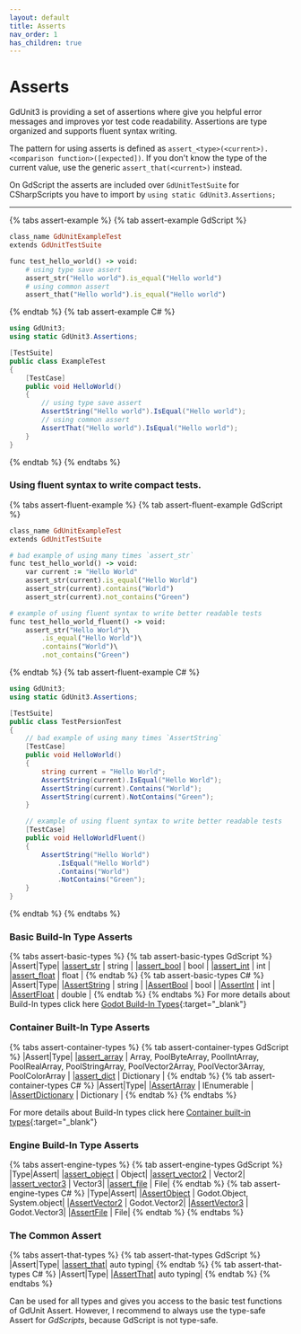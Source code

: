 ```yaml
---
layout: default
title: Asserts
nav_order: 1
has_children: true
---
```


# Asserts

GdUnit3 is providing a set of assertions where give you helpful error messages and improves yor test code readability. Assertions are type organized and supports fluent syntax writing.

The pattern for using asserts is defined as `assert_<type>(<current>).<comparison function>([expected])`.
If you don't know the type of the current value, use the generic `assert_that(<current>)` instead.

On GdScript the asserts are included over `GdUnitTestSuite` for CSharpScripts you have to import by `using static GdUnit3.Assertions;`

---

{% tabs assert-example %}
{% tab assert-example GdScript %}
```ruby
class_name GdUnitExampleTest
extends GdUnitTestSuite

func test_hello_world() -> void:
    # using type save assert
    assert_str("Hello world").is_equal("Hello world")
    # using common assert
    assert_that("Hello world").is_equal("Hello world")
```
{% endtab %}
{% tab assert-example C# %}
```cs
using GdUnit3;
using static GdUnit3.Assertions;

[TestSuite]
public class ExampleTest
{
    [TestCase]
    public void HelloWorld()
    {
        // using type save assert
        AssertString("Hello world").IsEqual("Hello world");
        // using common assert
        AssertThat("Hello world").IsEqual("Hello world");
    }
}
```
{% endtab %}
{% endtabs %}


### Using fluent syntax to write compact tests.
{% tabs assert-fluent-example %}
{% tab assert-fluent-example GdScript %}
```ruby
class_name GdUnitExampleTest
extends GdUnitTestSuite

# bad example of using many times `assert_str`
func test_hello_world() -> void:
    var current := "Hello World"
    assert_str(current).is_equal("Hello World")
    assert_str(current).contains("World")
    assert_str(current).not_contains("Green")

# example of using fluent syntax to write better readable tests
func test_hello_world_fluent() -> void:
    assert_str("Hello World")\
    	.is_equal("Hello World")\
    	.contains("World")\
    	.not_contains("Green")
```
{% endtab %}
{% tab assert-fluent-example C# %}
```cs
using GdUnit3;
using static GdUnit3.Assertions;

[TestSuite]
public class TestPersionTest
{
    // bad example of using many times `AssertString`
    [TestCase]
    public void HelloWorld()
    {
        string current = "Hello World";
        AssertString(current).IsEqual("Hello World");
        AssertString(current).Contains("World");
        AssertString(current).NotContains("Green");
    }

    // example of using fluent syntax to write better readable tests
    [TestCase]
    public void HelloWorldFluent()
    {
        AssertString("Hello World")
            .IsEqual("Hello World")
            .Contains("World")
            .NotContains("Green");
    }
}
```
{% endtab %}
{% endtabs %}


### Basic Build-In Type Asserts

{% tabs assert-basic-types %}
{% tab assert-basic-types GdScript %}
|Assert|Type|
|[assert_str](/gdUnit3/asserts/assert-string/) | string |
|[assert_bool](/gdUnit3/asserts/assert-bool/) | bool |
|[assert_int](/gdUnit3/asserts/assert-integer/) | int |
|[assert_float](/gdUnit3/asserts/assert-float/) | float |
{% endtab %}
{% tab assert-basic-types C# %}
|Assert|Type|
|[AssertString](/gdUnit3/asserts/assert-string/) | string |
|[AssertBool](/gdUnit3/asserts/assert-bool/) | bool |
|[AssertInt](/gdUnit3/asserts/assert-integer/) | int |
|[AssertFloat](/gdUnit3/asserts/assert-float/) | double |
{% endtab %}
{% endtabs %}
For more details about Build-In types click here 
[Godot Build-In Types](https://docs.godotengine.org/en/stable/getting_started/scripting/gdscript/gdscript_basics.html#basic-built-in-types){:target="_blank"}


### Container Built-In Type Asserts 

{% tabs assert-container-types %}
{% tab assert-container-types GdScript %}
|Assert|Type|
|[assert_array](/gdUnit3/asserts/assert-array/) | Array, PoolByteArray, PoolIntArray, PoolRealArray, PoolStringArray, PoolVector2Array, PoolVector3Array, PoolColorArray |
|[assert_dict](/gdUnit3/asserts/assert-dictionary/) | Dictionary |
{% endtab %}
{% tab assert-container-types C# %}
|Assert|Type|
|[AssertArray](/gdUnit3/asserts/assert-array/) | IEnumerable |
|[AssertDictionary](/gdUnit3/asserts/assert-dictionary/) | Dictionary |
{% endtab %}
{% endtabs %}

For more details about Build-In types click here
[Container built-in types](https://docs.godotengine.org/en/stable/getting_started/scripting/gdscript/gdscript_basics.html#container-built-in-types){:target="_blank"}

### Engine Build-In Type Asserts

{% tabs assert-engine-types %}
{% tab assert-engine-types GdScript %}
|Type|Assert|
|[assert_object](/gdUnit3/asserts/assert-object/) | Object|
|[assert_vector2](/gdUnit3/asserts/assert-vector2/) | Vector2|
|[assert_vector3](/gdUnit3/asserts/assert-vector3/) | Vector3|
|[assert_file](/gdUnit3/asserts/assert-file/) | File|
{% endtab %}
{% tab assert-engine-types C# %}
|Type|Assert|
|[AssertObject](/gdUnit3/asserts/assert-object/) | Godot.Object, System.object|
|[AssertVector2](/gdUnit3/asserts/assert-vector2/) | Godot.Vector2|
|[AssertVector3](/gdUnit3/asserts/assert-vector3/) | Godot.Vector3|
|[AssertFile](/gdUnit3/asserts/assert-file/) | File|
{% endtab %}
{% endtabs %}

### The Common Assert

{% tabs assert-that-types %}
{% tab assert-that-types GdScript %}
|Assert|Type|
|[assert_that](/gdUnit3/asserts/assert-that/)| auto typing|
{% endtab %}
{% tab assert-that-types C# %}
|Assert|Type|
|[AssertThat](/gdUnit3/asserts/assert-that/)| auto typing|
{% endtab %}
{% endtabs %}

Can be used for all types and gives you access to the basic test functions of GdUnit Assert. However, I recommend to always use the type-safe Assert for *GdScripts*, because GdScript is not type-safe.

